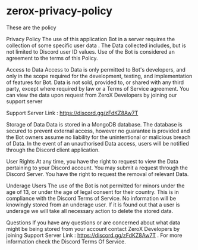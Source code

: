 # zerox-privacy-policy

These are the policy

Privacy Policy The use of this application Bot in a server requires the collection of some specific user data . The Data collected includes, but is not limited to Discord user ID values. Use of the Bot is considered an agreement to the terms of this Policy.

Access to Data Access to Data is only permitted to Bot's developers, and only in the scope required for the development, testing, and implementation of features for Bot. Data is not sold, provided to, or shared with any third party, except where required by law or a Terms of Service agreement. You can view the data upon request from ZeroX Developers by joining our support server

Support Server Link : https://discord.gg/zFdKZ8Aw7T

Storage of Data Data is stored in a MongoDB database. The database is secured to prevent external access, however no guarantee is provided and the Bot owners assume no liability for the unintentional or malicious breach of Data. In the event of an unauthorised Data access, users will be notified through the Discord client application.

User Rights At any time, you have the right to request to view the Data pertaining to your Discord account. You may submit a request through the Discord Server. You have the right to request the removal of relevant Data.

Underage Users The use of the Bot is not permitted for minors under the age of 13, or under the age of legal consent for their country. This is in compliance with the Discord Terms of Service. No information will be knowingly stored from an underage user. If it is found out that a user is underage we will take all necessary action to delete the stored data.

Questions If you have any questions or are concerned about what data might be being stored from your account contact ZeroX Developers by joining Support Server Link : https://discord.gg/zFdKZ8Aw7T . For more information check the Discord Terms Of Service.
